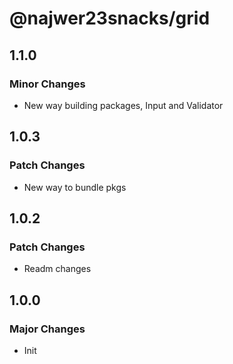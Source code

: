 # @najwer23snacks/grid

## 1.1.0

### Minor Changes

- New way building packages, Input and Validator

## 1.0.3

### Patch Changes

- New way to bundle pkgs

## 1.0.2

### Patch Changes

- Readm changes

## 1.0.0

### Major Changes

- Init
